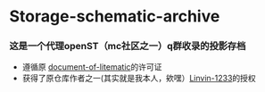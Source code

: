 # Storage-schematic-archive
### 这是一个代理openST（mc社区之一）q群收录的投影存档
- 遵循原 [document-of-litematic](https://github.com/HT-lab-union/document-of-litematic)的许可证
- 获得了原仓库作者之一(其实就是我本人，欸嘿）[Linvin-1233](https://github.com/Linvin-1233)的授权
